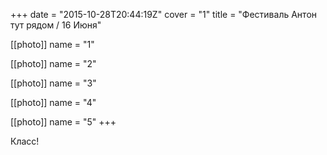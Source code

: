+++
date = "2015-10-28T20:44:19Z"
cover = "1"
title = "Фестиваль Антон тут рядом / 16 Июня"

[[photo]]
name = "1"

[[photo]]
name = "2"

[[photo]]
name = "3"

[[photo]]
name = "4"

[[photo]]
name = "5"
+++


Класс!